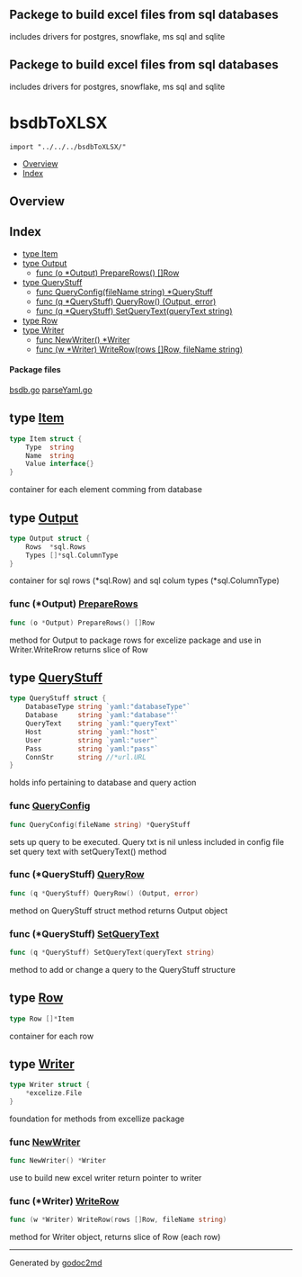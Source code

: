 ## Packege to build excel files from sql databases

includes drivers for postgres, snowflake, ms sql and sqlite



## Packege to build excel files from sql databases

includes drivers for postgres, snowflake, ms sql and sqlite


# bsdbToXLSX
`import "../../../bsdbToXLSX/"`

* [Overview](#pkg-overview)
* [Index](#pkg-index)

## <a name="pkg-overview">Overview</a>



## <a name="pkg-index">Index</a>
* [type Item](#Item)
* [type Output](#Output)
  * [func (o *Output) PrepareRows() []Row](#Output.PrepareRows)
* [type QueryStuff](#QueryStuff)
  * [func QueryConfig(fileName string) *QueryStuff](#QueryConfig)
  * [func (q *QueryStuff) QueryRow() (Output, error)](#QueryStuff.QueryRow)
  * [func (q *QueryStuff) SetQueryText(queryText string)](#QueryStuff.SetQueryText)
* [type Row](#Row)
* [type Writer](#Writer)
  * [func NewWriter() *Writer](#NewWriter)
  * [func (w *Writer) WriteRow(rows []Row, fileName string)](#Writer.WriteRow)


#### <a name="pkg-files">Package files</a>
[bsdb.go](/src/target/bsdb.go) [parseYaml.go](/src/target/parseYaml.go) 






## <a name="Item">type</a> [Item](/src/target/bsdb.go?s=444:511#L22)
``` go
type Item struct {
    Type  string
    Name  string
    Value interface{}
}
```
container for each element comming from database










## <a name="Output">type</a> [Output](/src/target/bsdb.go?s=327:391#L16)
``` go
type Output struct {
    Rows  *sql.Rows
    Types []*sql.ColumnType
}
```
container for sql rows (*sql.Row)  and sql colum types (*sql.ColumnType)










### <a name="Output.PrepareRows">func</a> (\*Output) [PrepareRows](/src/target/bsdb.go?s=2502:2538#L105)
``` go
func (o *Output) PrepareRows() []Row
```
method for Output to package rows for excelize package and use in Writer.WriteRrow
returns slice of Row




## <a name="QueryStuff">type</a> [QueryStuff](/src/target/parseYaml.go?s=159:445#L14)
``` go
type QueryStuff struct {
    DatabaseType string `yaml:"databaseType"`
    Database     string `yaml:"database"'`
    QueryText    string `yaml:"queryText"`
    Host         string `yaml:"host"`
    User         string `yaml:"user"`
    Pass         string `yaml:"pass"`
    ConnStr      string //*url.URL
}
```
holds info pertaining to database and query action







### <a name="QueryConfig">func</a> [QueryConfig](/src/target/parseYaml.go?s=1615:1660#L72)
``` go
func QueryConfig(fileName string) *QueryStuff
```
sets up query to be executed. Query txt is nil unless included in config file
set query text with setQueryText() method





### <a name="QueryStuff.QueryRow">func</a> (\*QueryStuff) [QueryRow](/src/target/bsdb.go?s=983:1030#L50)
``` go
func (q *QueryStuff) QueryRow() (Output, error)
```
method on QueryStuff struct
method returns Output object




### <a name="QueryStuff.SetQueryText">func</a> (\*QueryStuff) [SetQueryText](/src/target/bsdb.go?s=840:891#L44)
``` go
func (q *QueryStuff) SetQueryText(queryText string)
```
method to add or change a query to the QueryStuff structure




## <a name="Row">type</a> [Row](/src/target/bsdb.go?s=538:554#L29)
``` go
type Row []*Item
```
container for each row










## <a name="Writer">type</a> [Writer](/src/target/bsdb.go?s=604:642#L32)
``` go
type Writer struct {
    *excelize.File
}
```
foundation for methods from excellize package







### <a name="NewWriter">func</a> [NewWriter](/src/target/bsdb.go?s=703:727#L38)
``` go
func NewWriter() *Writer
```
use to build new excel writer
return pointer to writer





### <a name="Writer.WriteRow">func</a> (\*Writer) [WriteRow](/src/target/bsdb.go?s=1820:1874#L83)
``` go
func (w *Writer) WriteRow(rows []Row, fileName string)
```
method for Writer object, returns slice of Row (each row)








- - -
Generated by [godoc2md](http://godoc.org/github.com/davecheney/godoc2md)
